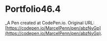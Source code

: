 # Portfolio46.4
 _A Pen created at CodePen.io. Original URL: [https://codepen.io/MarcelPenn/pen/abzNyGp](https://codepen.io/MarcelPenn/pen/abzNyGp).

 